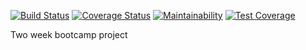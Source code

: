 [![Build Status](https://travis-ci.org/KvNGCzA/bootcamp-project.svg?branch=master)](https://travis-ci.org/KvNGCzA/bootcamp-project)
[![Coverage Status](https://coveralls.io/repos/github/KvNGCzA/bootcamp-project/badge.svg?branch=master)](https://coveralls.io/github/KvNGCzA/bootcamp-project?branch=master)
[![Maintainability](https://api.codeclimate.com/v1/badges/d6fe0ceabea0edb4b970/maintainability)](https://codeclimate.com/github/KvNGCzA/bootcamp-project/maintainability)
[![Test Coverage](https://api.codeclimate.com/v1/badges/d6fe0ceabea0edb4b970/test_coverage)](https://codeclimate.com/github/KvNGCzA/bootcamp-project/test_coverage)


Two week bootcamp project
